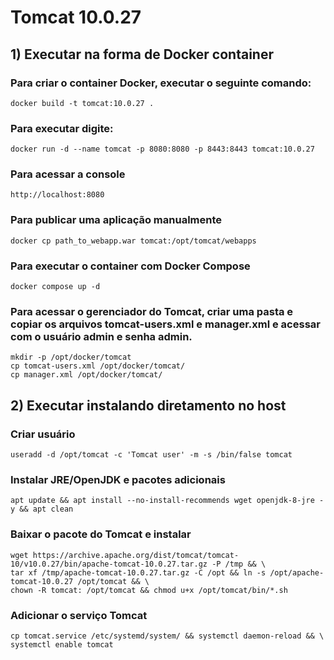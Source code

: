 # Tomcat 10.0.27

## 1) Executar na forma de Docker container

### Para criar o container Docker, executar o seguinte comando:
	docker build -t tomcat:10.0.27 .

### Para executar digite:
	docker run -d --name tomcat -p 8080:8080 -p 8443:8443 tomcat:10.0.27  

### Para acessar a console
	http://localhost:8080

### Para publicar uma aplicação manualmente 
	docker cp path_to_webapp.war tomcat:/opt/tomcat/webapps

### Para executar o container com Docker Compose
	docker compose up -d

### Para acessar o gerenciador do Tomcat, criar uma pasta e copiar os arquivos tomcat-users.xml e manager.xml e acessar com o usuário admin e senha admin.
	mkdir -p /opt/docker/tomcat
	cp tomcat-users.xml /opt/docker/tomcat/
	cp manager.xml /opt/docker/tomcat/

## 2) Executar instalando diretamento no host
 
### Criar usuário
	useradd -d /opt/tomcat -c 'Tomcat user' -m -s /bin/false tomcat
### Instalar JRE/OpenJDK e pacotes adicionais
	apt update && apt install --no-install-recommends wget openjdk-8-jre -y && apt clean
### Baixar o pacote do Tomcat e instalar
	wget https://archive.apache.org/dist/tomcat/tomcat-10/v10.0.27/bin/apache-tomcat-10.0.27.tar.gz -P /tmp && \
	tar xf /tmp/apache-tomcat-10.0.27.tar.gz -C /opt && ln -s /opt/apache-tomcat-10.0.27 /opt/tomcat && \
	chown -R tomcat: /opt/tomcat && chmod u+x /opt/tomcat/bin/*.sh
### Adicionar o serviço Tomcat
	cp tomcat.service /etc/systemd/system/ && systemctl daemon-reload && \
	systemctl enable tomcat
